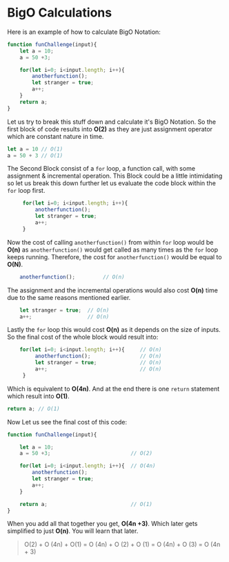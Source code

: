 # BigO Calculations

Here is an example of how to calculate BigO Notation:

```javascript
function funChallenge(input){
    let a = 10;
    a = 50 +3;

    for(let i=0; i<input.length; i++){
        anotherfunction();
        let stranger = true;
        a++;
    }
    return a;
}

```

Let us try to break this stuff down and calculate it's BigO Notation. So the
first block of code results into **O(2)** as they are just assignment operator
which are constant nature in time.

```javascript
let a = 10 // O(1)
a = 50 + 3 // O(1)

```

The Second Block consist of a `for` loop, a function call, with some assignment &
incremental operation. This Block could be a little intimidating so let us break
this down further let us evaluate the code block within the `for` loop first.

```javascript
     for(let i=0; i<input.length; i++){
         anotherfunction();
         let stranger = true;
         a++;
     }

```

Now the cost of calling `anotherfunction()` from within `for` loop would be
**O(n)** as `anotherfunction()` would get called as many times as the `for` loop
keeps running. Therefore, the cost for `anotherfunction()` would be equal to
**O(N)**.

``` javascript
    anotherfunction();         // O(n)

```

The assignment and the incremental operations would also cost **O(n)** time due
to the same reasons mentioned earlier.

```javascript
    let stranger = true;  // O(n)
    a++;                  // O(n)

```

Lastly the `for` loop this would cost **O(n)** as it depends on the size of
inputs. So the final cost of the whole block would result into:

``` javascript
    for(let i=0; i<input.length; i++){     // O(n)
         anotherfunction();                // O(n)
         let stranger = true;              // O(n)
         a++;                              // O(n)
     }

```


Which is equivalent to **O(4n)**. And at the end there is one `return`
statement which result into **O(1)**.

``` javascript
return a; // O(1)

```

Now Let us see the final cost of this code:

```javascript
function funChallenge(input){

    let a = 10;
    a = 50 +3;                          // O(2)

    for(let i=0; i<input.length; i++){  // O(4n)
        anotherfunction();
        let stranger = true;
        a++;
    }

    return a;                           // O(1)
}

```

When you add all that together you get, **O(4n +3)**. Which later gets
simplified to just **O(n)**. You will learn that later.

> O(2) + O (4n) + O(1)
> = O (4n) + O (2) + O (1)
> = O (4n) + O (3)
> = O (4n + 3)


